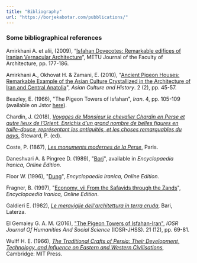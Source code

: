 ```yaml
---
title: "Bibliography"
url: "https://borjekabotar.com/pubblications/"
---
```


### Some bibliographical references

Amirkhani A. et alii, (2009), “[Isfahan Dovecotes: Remarkable edifices of Iranian Vernacular Architecture](https://www.researchgate.net/publication/26638014_Isfahan's_dovecotes_Remarkable_edifices_of_Iranian_vernacular_architecture)”, METU Journal of the Faculty of Architecture, pp. 177-186.

Amirkhani A., Okhovat H. & Zamani, E. (2010), "[Ancient Pigeon Houses: Remarkable Example of the Asian Culture Crystallized in the Architecture of Iran and Central Anatolia](http://f7137623766.pdf)", _Asian Culture and History_. 2 (2), pp. 45-57.

Beazley, E. (1966), "The Pigeon Towers of Isfahan", _Iran_. 4, pp. 105-109 (available on Jstor [here](https://www.jstor.org/stable/4299579)).

Chardin, J. (2018), [_Voyages de Monsieur le chevalier Chardin en Perse et autre lieux de l’Orient._ _Enrichis d’un grand nombre de belles figures en taille-douce, représentant les antiquités, et les_ _choses remarquables du pays_.](https://www.academia.edu/43907597/Jean_Chardin_1711_Voyages_de_Mr_le_chevalier_Chardin_en_Perse_ll_) Steward, P. (ed).

Coste, P. (1867), _[Les monuments modernes de la Perse](https://bibliotheque-numerique.inha.fr/collection/item/17280-monuments-modernes-de-la-perse)_, Paris.

Daneshvari A. & Pingree D. (1989), "[Borj](https://iranicaonline.org/articles/borj)", available in _Encyclopaedia Iranica, Online Edition_.

Floor W. (1996), "[Dung](https://iranicaonline.org/articles/dung)", _Encyclopaedia Iranica, Online Edition_.

Fragner, B. (1997), "[Economy. vii From the Safavids through the Zands](http://www.iranicaonline.org/articles/economy-vii-from-the-safavids-through-thezands)", _Encyclopaedia Iranica,_ _Online Edition_.

Galdieri E. (1982), _[Le meraviglie dell'architettura in terra cruda](https://opac.sbn.it/opacsbn/opaclib?db=solr_iccu&select_db=solr_iccu&Invia=Cerca&saveparams=false&resultForward=opac%2Ficcu%2Ffull.jsp&searchForm=opac%2Ficcu%2Ffree.jsp&do_cmd=search_show_cmd&nentries=1&rpnlabel=+Tutti+i+campi+%3D+Le+meraviglie+dell%27architettura+in+terra+cruda+%28parole+in+AND%29+&rpnquery=%2540attrset%2Bbib-1%2B%2B%2540attr%2B1%253D1016%2B%2540attr%2B4%253D6%2B%2522meraviglie%2Bdell%2Barchitettura%2Bterra%2Bcruda%2522&&fname=none&from=1)_, Bari, Laterza.

El Gemaiey G. A. M. (2016), ["The Pigeon Towers of Isfahan-Iran"](https://www.iosrjournals.org/iosr-jhss/papers/Vol.%2021%20Issue12/Version-7/M2112076981.pdf), _IOSR Journal Of Humanities And Social Science_ (IOSR-JHSS). 21 (12), pp. 69-81.

Wulff H. E. (1966), _[The Traditional Crafts of Persia: Their Development, Technology, and Influence on Eastern and Western Civilisations](https://archive.org/details/traditionalcraft0000wulf)_, Cambridge: MIT Press.